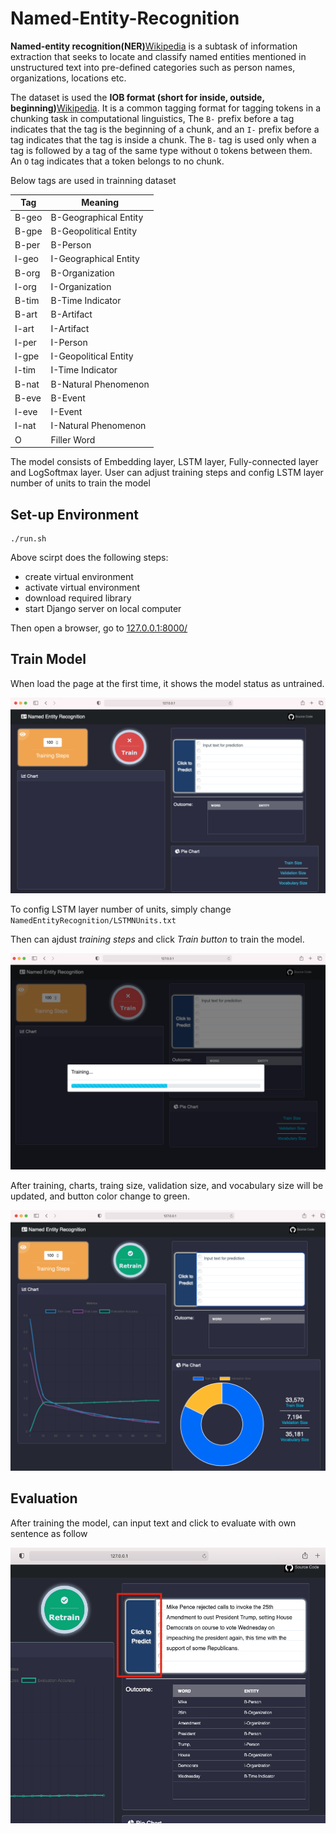 # Named-Entity-Recognition
 
**Named-entity recognition(NER)**[Wikipedia](https://en.wikipedia.org/wiki/Named-entity_recognition)  is a subtask of information extraction that seeks to locate and classify named entities mentioned in unstructured text into pre-defined categories such as person names, organizations, locations etc.

The dataset is used the **IOB format (short for inside, outside, beginning)**[Wikipedia](https://en.wikipedia.org/wiki/Inside%E2%80%93outside%E2%80%93beginning_(tagging)). It is a common tagging format for tagging tokens in a chunking task in computational linguistics, The `B-` prefix before a tag indicates that the tag is the beginning of a chunk, and an `I-` prefix before a tag indicates that the tag is inside a chunk. The `B-` tag is used only when a tag is followed by a tag of the same type without `O` tokens between them. An `O` tag indicates that a token belongs to no chunk. 

Below tags are used in trainning dataset

Tag | Meaning
--- | --- 
B-geo | B-Geographical Entity 
B-gpe | B-Geopolitical Entity 
B-per | B-Person 
I-geo | I-Geographical Entity 
B-org | B-Organization 
I-org | I-Organization 
B-tim | B-Time Indicator 
B-art | B-Artifact 
I-art | I-Artifact 
I-per | I-Person 
I-gpe | I-Geopolitical Entity 
I-tim | I-Time Indicator 
B-nat | B-Natural Phenomenon 
B-eve | B-Event 
I-eve | I-Event 
I-nat | I-Natural Phenomenon 
O | Filler Word


The model consists of Embedding layer, LSTM layer, Fully-connected layer and LogSoftmax layer.  User can adjust training steps and config LSTM layer number of units to train the model

## Set-up Environment 


```
./run.sh 
```

Above scirpt does the following steps:

- create virtual environment
- activate virtual environment
- download required library 
- start Django server on local computer

Then open a browser, go to [127.0.0.1:8000/](http://127.0.0.1:8000/)

## Train Model 

When load the page at the first time, it shows the model status as untrained. 

![untrained](img/untrained.png)

To config LSTM layer number of units, simply change `NamedEntityRecognition/LSTMNUnits.txt`

Then can ajdust *training steps* and click *Train button* to train the model. 

![untrained](img/training.png)

After training, charts, traing size, validation size, and vocabulary size will be updated, and button color change to green. 

![untrained](img/trained.png)



## Evaluation

After training the model, can input text and click to evaluate with own sentence as follow

![untrained](img/evaluation.png)


